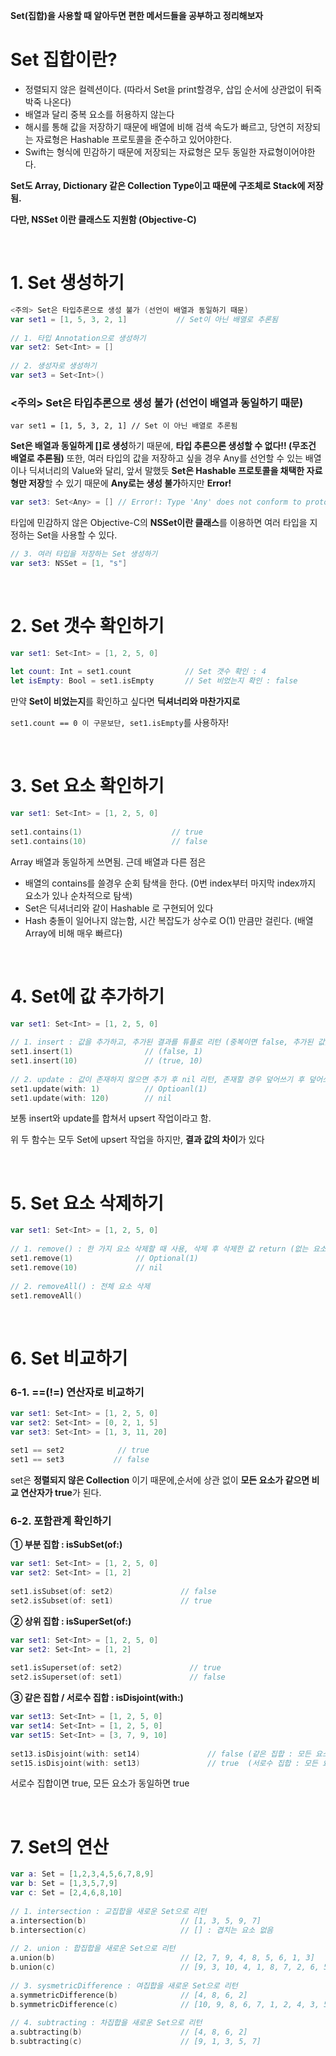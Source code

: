 **Set(집합)을 사용할 때 알아두면 편한 메서드들을 공부하고 정리해보자**

# Set 집합이란?

- 정렬되지 않은 컬렉션이다. (따라서 Set을 print할경우, 삽입 순서에 상관없이 뒤죽박죽 나온다)
- 배열과 달리 중복 요소를 허용하지 않는다
- 해시를 통해 값을 저장하기 때문에 배열에 비해 검색 속도가 빠르고, 당연히 저장되는 자료형은 Hashable 프로토콜을 준수하고 있어야한다.
- Swift는 형식에 민감하기 때문에 저장되는 자료형은 모두 동일한 자료형이어야한다.

**Set도 Array, Dictionary 같은 Collection Type이고 때문에 구조체로 Stack에 저장됨.**  

**다만, NSSet 이란 클래스도 지원함 (Objective-C)**

</br>


# 1. Set 생성하기

```swift
<주의> Set은 타입추론으로 생성 불가 (선언이 배열과 동일하기 때문)
var set1 = [1, 5, 3, 2, 1]           // Set이 아닌 배열로 추론됨
 
// 1. 타입 Annotation으로 생성하기
var set2: Set<Int> = []
 
// 2. 생성자로 생성하기
var set3 = Set<Int>()
```

### <주의> Set은 타입추론으로 생성 불가 (선언이 배열과 동일하기 때문)

`var set1 = [1, 5, 3, 2, 1] // Set 이 아닌 배열로 추론됨`

**Set은 배열과 동일하게 []로 생성**하기 때문에, **타입 추론으론 생성할 수 없다!! (무조건 배열로 추론됨)** 또한, 여러 타입의 값을 저장하고 싶을 경우 Any를 선언할 수 있는 배열이나 딕셔너리의 Value와 달리, 앞서 말했듯 **Set은 Hashable 프로토콜을 채택한 자료형만 저장**할 수 있기 때문에 **Any로는 생성 불가**하지만  **Error!**

```swift
var set3: Set<Any> = [] // Error!: Type 'Any' does not conform to protocoal 'Hashable'
```

타입에 민감하지 않은 Objective-C의 **NSSet이란 클래스**를 이용하면 여러 타입을 지정하는 Set을 사용할 수 있다.

```swift
// 3. 여러 타입을 저장하는 Set 생성하기
var set3: NSSet = [1, "s"]
```

</br>

# 2. Set 갯수 확인하기

```swift
var set1: Set<Int> = [1, 2, 5, 0]
 
let count: Int = set1.count            // Set 갯수 확인 : 4
let isEmpty: Bool = set1.isEmpty       // Set 비었는지 확인 : false
```

만약 **Set이 비었는지**를 확인하고 싶다면 **딕셔너리와 마찬가지로**

`set1.count == 0 이 구문보단, set1.isEmpty`를 사용하자!

</br>

# 3. Set 요소 확인하기

```swift
var set1: Set<Int> = [1, 2, 5, 0]
 
set1.contains(1)                    // true
set1.contains(10)                   // false
```

Array 배열과 동일하게 쓰면됨.  근데 배열과 다른 점은 

- 배열의 contains를 쓸경우 순회 탐색을 한다. (0번 index부터 마지막 index까지 요소가 있나 순차적으로 탐색)
- Set은 딕셔너리와 같이 Hashable 로 구현되어 있다
- Hash 충돌이 일어나지 않는함, 시간 복잡도가 상수로 O(1) 만큼만 걸린다.  (배열 Array에 비해 매우 빠르다)

</br>

# 4. Set에 값 추가하기

```swift
var set1: Set<Int> = [1, 2, 5, 0]
 
// 1. insert : 값을 추가하고, 추가된 결과를 튜플로 리턴 (중복이면 false, 추가된 값)
set1.insert(1)                // (false, 1)
set1.insert(10)               // (true, 10)
 
// 2. update : 값이 존재하지 않으면 추가 후 nil 리턴, 존재할 경우 덮어쓰기 후 덮어쓰기 전 값 리턴
set1.update(with: 1)          // Optioanl(1)
set1.update(with: 120)        // nil
```

보통 insert와 update를 합쳐서 upsert 작업이라고 함.

위 두 함수는 모두 Set에 upsert 작업을 하지만, **결과 값의 차이**가 있다

</br>

# 5. Set 요소 삭제하기

```swift
var set1: Set<Int> = [1, 2, 5, 0]
 
// 1. remove() : 한 가지 요소 삭제할 때 사용, 삭제 후 삭제한 값 return (없는 요소 삭제 시 nil 리턴)
set1.remove(1)              // Optional(1)
set1.remove(10)             // nil
 
// 2. removeAll() : 전체 요소 삭제
set1.removeAll()
```

</br>

# 6.  Set 비교하기

### 6-1. ==(!=) 연산자로 비교하기

```swift
var set1: Set<Int> = [1, 2, 5, 0]
var set2: Set<Int> = [0, 2, 1, 5]
var set3: Set<Int> = [1, 3, 11, 20]
 
set1 == set2            // true
set1 == set3           // false
```

set은 **정렬되지 않은 Collection** 이기 때문에,순서에 상관 없이 **모든 요소가 같으면 비교 연산자가 true**가 된다.


### 6-2. 포함관계 확인하기

****① 부분 집합 : isSubSet(of:)****

```swift
var set1: Set<Int> = [1, 2, 5, 0]
var set2: Set<Int> = [1, 2]
 
set1.isSubset(of: set2)               // false
set2.isSubset(of: set1)               // true
```

****② 상위 집합 : isSuperSet(of:)****

```swift
var set1: Set<Int> = [1, 2, 5, 0]
var set2: Set<Int> = [1, 2]
 
set1.isSuperset(of: set2)               // true
set2.isSuperset(of: set1)               // false
```

****③ 같은 집합 / 서로수 집합 : isDisjoint(with:)****

```swift
var set13: Set<Int> = [1, 2, 5, 0]
var set14: Set<Int> = [1, 2, 5, 0]
var set15: Set<Int> = [3, 7, 9, 10]
 
set13.isDisjoint(with: set14)               // false (같은 집합 : 모든 요소가 동일한 집합)
set15.isDisjoint(with: set13)               // true  (서로수 집합 : 모든 요소가 다른 집합)
```

서로수 집합이면 true, 모든 요소가 동일하면 true

</br>

# 7. Set의 연산

```swift
var a: Set = [1,2,3,4,5,6,7,8,9]
var b: Set = [1,3,5,7,9]
var c: Set = [2,4,6,8,10]
 
// 1. intersection : 교집합을 새로운 Set으로 리턴
a.intersection(b)                     // [1, 3, 5, 9, 7]
b.intersection(c)                     // [] : 겹치는 요소 없음
 
// 2. union : 합집합을 새로운 Set으로 리턴
a.union(b)                            // [2, 7, 9, 4, 8, 5, 6, 1, 3]
b.union(c)                            // [9, 3, 10, 4, 1, 8, 7, 2, 6, 5]
 
// 3. sysmetricDifference : 여집합을 새로운 Set으로 리턴
a.symmetricDifference(b)              // [4, 8, 6, 2]
b.symmetricDifference(c)              // [10, 9, 8, 6, 7, 1, 2, 4, 3, 5]
 
// 4. subtracting : 차집합을 새로운 Set으로 리턴
a.subtracting(b)                      // [4, 8, 6, 2]
b.subtracting(c)                      // [9, 1, 3, 5, 7]
```




